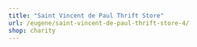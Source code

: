 ```yaml
---
title: "Saint Vincent de Paul Thrift Store"
url: /eugene/saint-vincent-de-paul-thrift-store-4/
shop: charity
---
```

